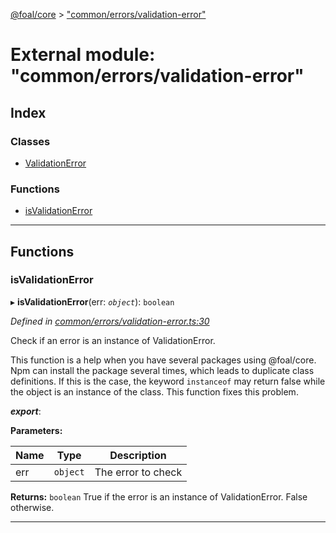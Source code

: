 [@foal/core](../README.md) > ["common/errors/validation-error"](../modules/_common_errors_validation_error_.md)

# External module: "common/errors/validation-error"

## Index

### Classes

* [ValidationError](../classes/_common_errors_validation_error_.validationerror.md)

### Functions

* [isValidationError](_common_errors_validation_error_.md#isvalidationerror)

---

## Functions

<a id="isvalidationerror"></a>

###  isValidationError

▸ **isValidationError**(err: *`object`*): `boolean`

*Defined in [common/errors/validation-error.ts:30](https://github.com/FoalTS/foal/blob/cf326d07/packages/core/src/common/errors/validation-error.ts#L30)*

Check if an error is an instance of ValidationError.

This function is a help when you have several packages using @foal/core. Npm can install the package several times, which leads to duplicate class definitions. If this is the case, the keyword `instanceof` may return false while the object is an instance of the class. This function fixes this problem.

*__export__*: 

**Parameters:**

| Name | Type | Description |
| ------ | ------ | ------ |
| err | `object` |  The error to check |

**Returns:** `boolean`
True if the error is an instance of ValidationError. False otherwise.

___

